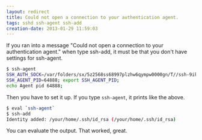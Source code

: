 ```yaml
---
layout: redirect
title: Could not open a connection to your authentication agent.
tags: sshd ssh-agent ssh-add
creation-date: 2013-01-29 11:59:03
---
```


If you ran into a message "Could not open a connection to your authentication agent." when type ssh-add,
it must be that you don't have settings for ssh-agent.

```bash
$ ssh-agent
SSH_AUTH_SOCK=/var/folders/sx/5z2568ss68997plzhw6qympw0000gn/T//ssh-9ikR207fRO4n/agent.64887; export SSH_AUTH_SOCK;
SSH_AGENT_PID=64888; export SSH_AGENT_PID;
echo Agent pid 64888;
```

Then you have to set it up.
If you type `ssh-agent`, it prints like the above.

```bash
$ eval `ssh-agent`
$ ssh-add
Identity added: /your/home/.ssh/id_rsa (/your/home/.ssh/id_rsa)
```

You can evaluate the output.
That worked, great.
